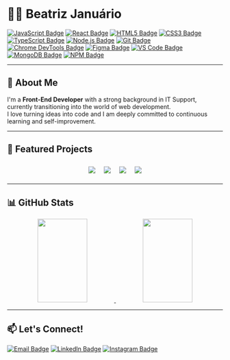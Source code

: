 # 👩‍💻 Beatriz Januário

[![JavaScript Badge](https://img.shields.io/badge/JavaScript-F7DF1E?style=for-the-badge&logo=javascript&logoColor=black)](#)
[![React Badge](https://img.shields.io/badge/React-20232A?style=for-the-badge&logo=react&logoColor=61DAFB)](#)
[![HTML5 Badge](https://img.shields.io/badge/HTML5-E34F26?style=for-the-badge&logo=html5&logoColor=white)](#)
[![CSS3 Badge](https://img.shields.io/badge/CSS3-1572B6?style=for-the-badge&logo=css3&logoColor=white)](#)
[![TypeScript Badge](https://img.shields.io/badge/TypeScript-3178C6?style=for-the-badge&logo=typescript&logoColor=white)](#)
[![Node.js Badge](https://img.shields.io/badge/Node.js-339933?style=for-the-badge&logo=node.js&logoColor=white)](#)
[![Git Badge](https://img.shields.io/badge/Git-F05032?style=for-the-badge&logo=git&logoColor=white)](#)
[![Chrome DevTools Badge](https://img.shields.io/badge/Chrome--DevTools-4285F4?style=for-the-badge&logo=google-chrome&logoColor=white)](#)
[![Figma Badge](https://img.shields.io/badge/Figma-F24E1E?style=for-the-badge&logo=figma&logoColor=white)](#)
[![VS Code Badge](https://img.shields.io/badge/VSCode-007ACC?style=for-the-badge&logo=visual-studio-code&logoColor=white)](#)
[![MongoDB Badge](https://img.shields.io/badge/MongoDB-47A248?style=for-the-badge&logo=mongodb&logoColor=white)](#)
[![NPM Badge](https://img.shields.io/badge/NPM-CB3837?style=for-the-badge&logo=npm&logoColor=white)](#)

---

## 🚀 About Me

I'm a **Front-End Developer** with a strong background in IT Support, currently transitioning into the world of web development.  
I love turning ideas into code and I am deeply committed to continuous learning and self-improvement.

---

## 🌟 Featured Projects

<div align="center">
  <div style="display: flex; flex-wrap: wrap; justify-content: center;">
    <a href="https://github.com/beatrizj/bikcraft" style="margin: 10px;">
      <img src="https://github-readme-stats.vercel.app/api/pin/?username=beatrizj&repo=bikcraft&theme=tokyonight" />
    </a>
    <a href="https://github.com/beatrizj/devcoffee" style="margin: 10px;">
      <img src="https://github-readme-stats.vercel.app/api/pin/?username=beatrizj&repo=devcoffee&theme=tokyonight" />
    </a>
    <a href="https://github.com/beatrizj/bethehero" style="margin: 10px;">
      <img src="https://github-readme-stats.vercel.app/api/pin/?username=beatrizj&repo=bethehero&theme=tokyonight" />
    </a>
    <a href="https://github.com/beatrizj/ecoleta" style="margin: 10px;">
      <img src="https://github-readme-stats.vercel.app/api/pin/?username=beatrizj&repo=ecoleta&theme=tokyonight" />
    </a>
  </div>
</div>

---

## 📊 GitHub Stats

<div align="center">
  <a href="https://github.com/beatrizj">
    <img height="195px" width="48%" src="https://github-readme-stats.vercel.app/api/top-langs/?username=beatrizj&layout=compact&theme=tokyonight" />
  </a>
  <a href="https://github.com/beatrizj">
    <img height="195px" width="48%" src="https://github-readme-streak-stats.herokuapp.com/?user=beatrizj&theme=tokyonight" />
  </a>
</div>

---

## 📫 Let's Connect!

[![Email Badge](https://img.shields.io/badge/Email-D14836?style=for-the-badge&logo=gmail&logoColor=white)](mailto:beeatriz.js@gmail.com)
[![LinkedIn Badge](https://img.shields.io/badge/LinkedIn-0A66C2?style=for-the-badge&logo=linkedin&logoColor=white)](https://www.linkedin.com/in/beatrizjanuario/)
[![Instagram Badge](https://img.shields.io/badge/Instagram-E4405F?style=for-the-badge&logo=instagram&logoColor=white)](https://www.instagram.com/beeatrizj/)
